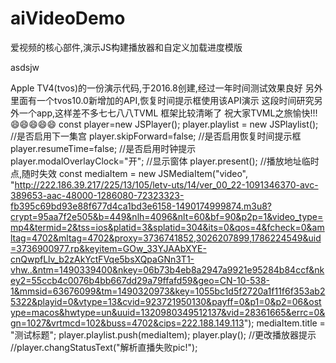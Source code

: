 # aiVideoDemo
爱视频的核心部件,演示JS构建播放器和自定义加载进度模版

asdsjw

Apple TV4(tvos)的一份演示代码,于2016.8创建,经过一年时间测试效果良好
另外里面有一个tvos10.0新增加的API,恢复时间提示框使用该API演示
这段时间研究另外一个app,这样差不多七七八八TVML 框架比较清晰了
祝大家TVML之旅愉快!!!😄😄😄😄😄
const player=new JSPlayer();
player.playlist = new JSPlaylist();
//是否启用下一集宫
player.skipForward=false;
//是否启用恢复时间提示框
player.resumeTime=false;
//是否启用时钟提示
player.modalOverlayClock="开";
//显示窗体
player.present();
//播放地址临时点,随时失效
const mediaItem = new JSMediaItem("video", "http://222.186.39.217/225/13/105/letv-uts/14/ver_00_22-1091346370-avc-389653-aac-48000-1286080-72323323-fb395c69bd93e88f677d4ca1bd3e6158-1490174999874.m3u8?crypt=95aa7f2e505&b=449&nlh=4096&nlt=60&bf=90&p2p=1&video_type=mp4&termid=2&tss=ios&platid=3&splatid=304&its=0&qos=4&fcheck=0&amltag=4702&mltag=4702&proxy=3736741852,3026207899,1786224549&uid=3736900977.rp&keyitem=GOw_33YJAAbXYE-cnQwpfLlv_b2zAkYctFVqe5bsXQpaGNn3T1-vhw..&ntm=1490339400&nkey=06b73b4eb8a2947a9921e95284b84ccf&nkey2=55ccb4c0076b4bb667dd29a79ffafd59&geo=CN-10-538-1&mmsid=63676099&tm=1490320973&key=1055bc1d5f2720a1f11f6f353ab25322&playid=0&vtype=13&cvid=923721950130&payff=0&p1=0&p2=06&ostype=macos&hwtype=un&uuid=1320980349512137&vid=28361665&errc=0&gn=1027&vrtmcd=102&buss=4702&cips=222.188.149.113");
mediaItem.title = "测试标题";
player.playlist.push(mediaItem);
player.play();
//更改播放器提示
//player.changStatusText("解析直播失败pic!");
